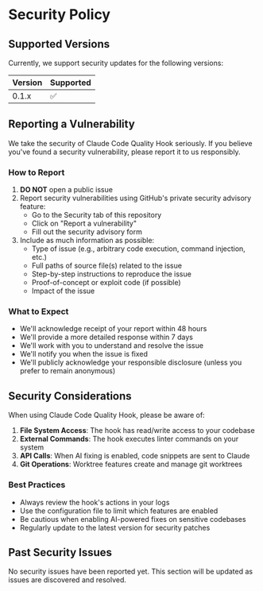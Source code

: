 # Security Policy

## Supported Versions

Currently, we support security updates for the following versions:

| Version | Supported          |
| ------- | ------------------ |
| 0.1.x   | :white_check_mark: |

## Reporting a Vulnerability

We take the security of Claude Code Quality Hook seriously. If you believe you've found a security vulnerability, please report it to us responsibly.

### How to Report

1. **DO NOT** open a public issue
2. Report security vulnerabilities using GitHub's private security advisory feature:
   - Go to the Security tab of this repository
   - Click on "Report a vulnerability"
   - Fill out the security advisory form
3. Include as much information as possible:
   - Type of issue (e.g., arbitrary code execution, command injection, etc.)
   - Full paths of source file(s) related to the issue
   - Step-by-step instructions to reproduce the issue
   - Proof-of-concept or exploit code (if possible)
   - Impact of the issue

### What to Expect

- We'll acknowledge receipt of your report within 48 hours
- We'll provide a more detailed response within 7 days
- We'll work with you to understand and resolve the issue
- We'll notify you when the issue is fixed
- We'll publicly acknowledge your responsible disclosure (unless you prefer to remain anonymous)

## Security Considerations

When using Claude Code Quality Hook, please be aware of:

1. **File System Access**: The hook has read/write access to your codebase
2. **External Commands**: The hook executes linter commands on your system
3. **API Calls**: When AI fixing is enabled, code snippets are sent to Claude
4. **Git Operations**: Worktree features create and manage git worktrees

### Best Practices

- Always review the hook's actions in your logs
- Use the configuration file to limit which features are enabled
- Be cautious when enabling AI-powered fixes on sensitive codebases
- Regularly update to the latest version for security patches

## Past Security Issues

No security issues have been reported yet. This section will be updated as issues are discovered and resolved.